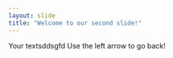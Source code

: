 ```yaml
---
layout: slide
title: "Welcome to our second slide!"
---
```

Your textsddsgfd
Use the left arrow to go back!
